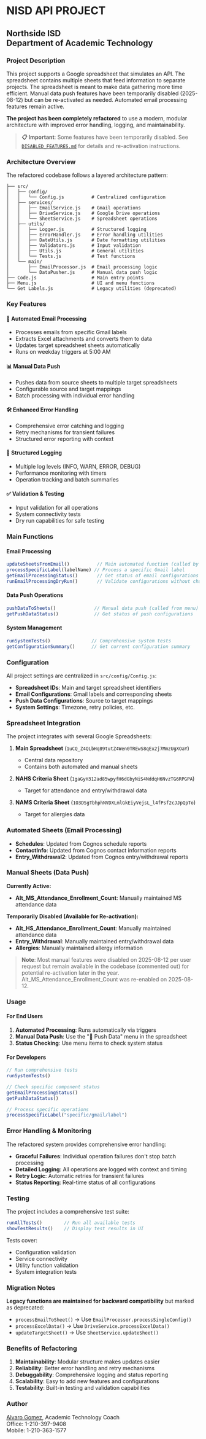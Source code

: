 # NISD API PROJECT
## Northside ISD<br>Department of Academic Technology

### Project Description
This project supports a Google spreadsheet that simulates an API. The spreadsheet contains multiple sheets that feed information to separate projects. The spreadsheet is meant to make data gathering more time efficient. Manual data push features have been temporarily disabled (2025-08-12) but can be re-activated as needed. Automated email processing features remain active.

**The project has been completely refactored** to use a modern, modular architecture with improved error handling, logging, and maintainability.

> **📋 Important**: Some features have been temporarily disabled. See [`DISABLED_FEATURES.md`](./DISABLED_FEATURES.md) for details and re-activation instructions.

### Architecture Overview

The refactored codebase follows a layered architecture pattern:

```
├── src/
│   ├── config/
│   │   └── Config.js          # Centralized configuration
│   ├── services/
│   │   ├── EmailService.js    # Gmail operations
│   │   ├── DriveService.js    # Google Drive operations
│   │   └── SheetService.js    # Spreadsheet operations
│   ├── utils/
│   │   ├── Logger.js          # Structured logging
│   │   ├── ErrorHandler.js    # Error handling utilities
│   │   ├── DateUtils.js       # Date formatting utilities
│   │   ├── Validators.js      # Input validation
│   │   ├── Utils.js           # General utilities
│   │   └── Tests.js           # Test functions
│   └── main/
│       ├── EmailProcessor.js  # Email processing logic
│       └── DataPusher.js      # Manual data push logic
├── Code.js                    # Main entry points
├── Menu.js                    # UI and menu functions
└── Get Labels.js              # Legacy utilities (deprecated)
```

### Key Features

#### 🔧 **Automated Email Processing**
- Processes emails from specific Gmail labels
- Extracts Excel attachments and converts them to data
- Updates target spreadsheet sheets automatically
- Runs on weekday triggers at 5:00 AM

#### 📊 **Manual Data Push**
- Pushes data from source sheets to multiple target spreadsheets
- Configurable source and target mappings
- Batch processing with individual error handling

#### 🛠️ **Enhanced Error Handling**
- Comprehensive error catching and logging
- Retry mechanisms for transient failures
- Structured error reporting with context

#### 📝 **Structured Logging**
- Multiple log levels (INFO, WARN, ERROR, DEBUG)
- Performance monitoring with timers
- Operation tracking and batch summaries

#### ✅ **Validation & Testing**
- Input validation for all operations
- System connectivity tests
- Dry run capabilities for safe testing

### Main Functions

#### Email Processing
```javascript
updateSheetsFromEmail()          // Main automated function (called by triggers)
processSpecificLabel(labelName) // Process a specific Gmail label
getEmailProcessingStatus()       // Get status of email configurations
runEmailProcessingDryRun()       // Validate configurations without changes
```

#### Data Push Operations
```javascript
pushDataToSheets()              // Manual data push (called from menu)
getPushDataStatus()             // Get status of push configurations
```

#### System Management
```javascript
runSystemTests()               // Comprehensive system tests
getConfigurationSummary()      // Get current configuration summary
```

### Configuration

All project settings are centralized in `src/config/Config.js`:

- **Spreadsheet IDs**: Main and target spreadsheet identifiers
- **Email Configurations**: Gmail labels and corresponding sheets
- **Push Data Configurations**: Source to target mappings
- **System Settings**: Timezone, retry policies, etc.

### Spreadsheet Integration

The project integrates with several Google Spreadsheets:

1. **Main Spreadsheet** (`1uCQ_Z4QLbHq89tutZ4Wen0TREwS8qEx2j7MmzUgXOaY`)
   - Central data repository
   - Contains both automated and manual sheets

2. **NAHS Criteria Sheet** (`1gaGyH312ad85wpyfH6dGbyNiS4NddqH6NvzTG6RPGPA`)
   - Target for attendance and entry/withdrawal data

3. **NAMS Criteria Sheet** (`1O3DSgTbhphNVDXLmlGkEiyVejsL_l4fPsf2cJJpQpTo`)
   - Target for allergies data

### Automated Sheets (Email Processing)
- **Schedules**: Updated from Cognos schedule reports
- **ContactInfo**: Updated from Cognos contact information reports  
- **Entry_Withdrawal2**: Updated from Cognos entry/withdrawal reports

### Manual Sheets (Data Push)
**Currently Active:**
- **Alt_MS_Attendance_Enrollment_Count**: Manually maintained MS attendance data

**Temporarily Disabled (Available for Re-activation):**
- **Alt_HS_Attendance_Enrollment_Count**: Manually maintained attendance data
- **Entry_Withdrawal**: Manually maintained entry/withdrawal data
- **Allergies**: Manually maintained allergy information

> **Note**: Most manual features were disabled on 2025-08-12 per user request but remain available in the codebase (commented out) for potential re-activation later in the year. Alt_MS_Attendance_Enrollment_Count was re-enabled on 2025-08-12.

### Usage

#### For End Users
1. **Automated Processing**: Runs automatically via triggers
2. **Manual Data Push**: Use the "🚩 Push Data" menu in the spreadsheet
3. **Status Checking**: Use menu items to check system status

#### For Developers
```javascript
// Run comprehensive tests
runSystemTests()

// Check specific component status
getEmailProcessingStatus()
getPushDataStatus()

// Process specific operations
processSpecificLabel("specific/gmail/label")
```

### Error Handling & Monitoring

The refactored system provides comprehensive error handling:

- **Graceful Failures**: Individual operation failures don't stop batch processing
- **Detailed Logging**: All operations are logged with context and timing
- **Retry Logic**: Automatic retries for transient failures
- **Status Reporting**: Real-time status of all configurations

### Testing

The project includes a comprehensive test suite:

```javascript
runAllTests()        // Run all available tests
showTestResults()    // Display test results in UI
```

Tests cover:
- Configuration validation
- Service connectivity
- Utility function validation
- System integration tests

### Migration Notes

**Legacy functions are maintained for backward compatibility** but marked as deprecated:
- `processEmailToSheet()` → Use `EmailProcessor.processSingleConfig()`
- `processExcelData()` → Use `DriveService.processExcelData()`
- `updateTargetSheet()` → Use `SheetService.updateSheet()`

### Benefits of Refactoring

1. **Maintainability**: Modular structure makes updates easier
2. **Reliability**: Better error handling and retry mechanisms
3. **Debuggability**: Comprehensive logging and status reporting
4. **Scalability**: Easy to add new features and configurations
5. **Testability**: Built-in testing and validation capabilities

### Author
[Alvaro Gomez](mailto:alvaro.gomez@nisd.net), Academic Technology Coach<br>
Office: 1-210-397-9408<br>
Mobile: 1-210-363-1577
